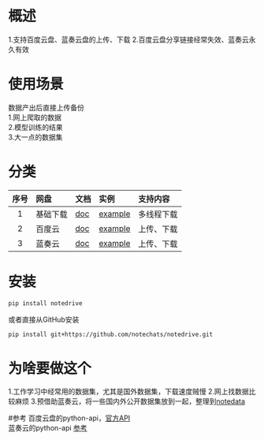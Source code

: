 # 概述
1.支持百度云盘、蓝奏云盘的上传、下载
2.百度云盘分享链接经常失效、蓝奏云永久有效


# 使用场景
数据产出后直接上传备份  
1.网上爬取的数据  
2.模型训练的结果  
3.大一点的数据集  


# 分类
|序号|网盘|文档|实例|支持内容|
|:--:|:--|:--|:--|:--|
|1|基础下载|[doc](https://github.com/notechats/notedrive/tree/master/notedrive/base/README.md)|[example](https://github.com/notechats/notedrive/blob/master/example/base_example.py)|多线程下载|
|2|百度云|[doc](https://github.com/notechats/notedrive/tree/master/notedrive/baidu/README.md)|[example](https://github.com/notechats/notedrive/blob/master/example/baidu_example.py)|上传、下载|
|3|蓝奏云|[doc](https://github.com/notechats/notedrive/tree/master/notedrive/lanzou/README.md)|[example](https://github.com/notechats/notedrive/blob/master/example/lanzou_example.py)|上传、下载|



# 安装

```bash
pip install notedrive
```
或者直接从GitHub安装
```bash
pip install git+https://github.com/notechats/notedrive.git
```




# 为啥要做这个
1.工作学习中经常用的数据集，尤其是国外数据集，下载速度贼慢
2.网上找数据比较麻烦
3.预借助蓝奏云，将一些国内外公开数据集放到一起，整理到[notedata](https://github.com/notechats/notedata)





#参考
百度云盘的python-api，[官方API](https://openapi.baidu.com/wiki/index.php?title=docs/pcs/rest/file_data_apis_list)  
蓝奏云的python-api [参考](https://github.com/zaxtyson/LanZouCloud-API)




